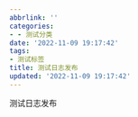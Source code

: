 ```yaml
---
abbrlink: ''
categories:
- - 测试分类
date: '2022-11-09 19:17:42'
tags:
- 测试标签
title: 测试日志发布
updated: '2022-11-09 19:17:42'
---
```

测试日志发布

